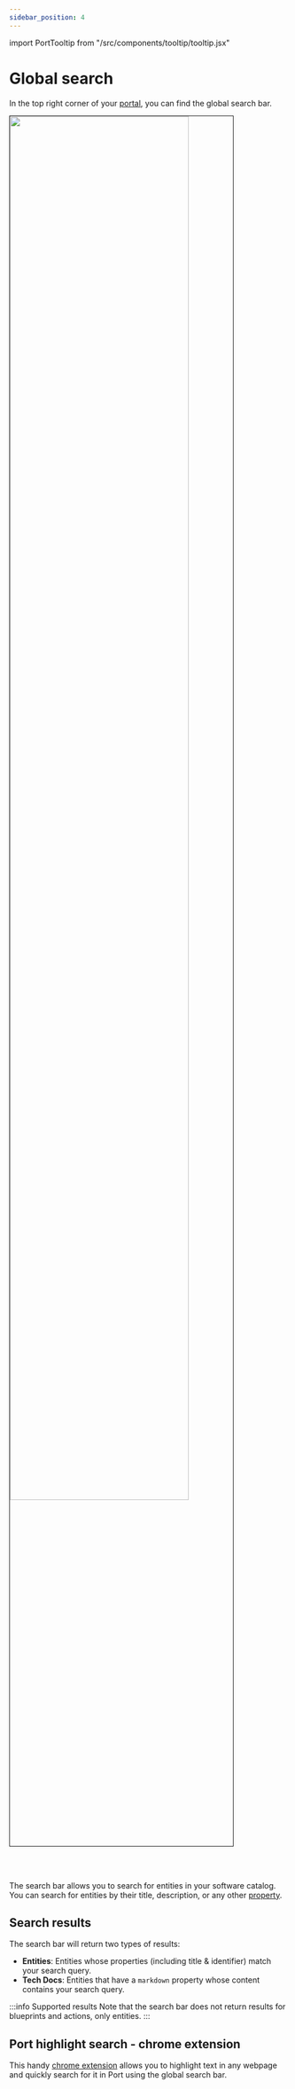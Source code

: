 ```yaml
---
sidebar_position: 4
---
```


import PortTooltip from "/src/components/tooltip/tooltip.jsx"

# Global search

In the top right corner of your [portal](https://app.getport.io/), you can find the global search bar.  

<img src='/img/software-catalog/search-in-port/globalSearchBar.png' width='80%' border='1px' />

<br/><br/>

The search bar allows you to search for <PortTooltip id="entity">entities</PortTooltip> in your software catalog.  
You can search for entities by their title, description, or any other [property](/build-your-software-catalog/customize-integrations/configure-data-model/setup-blueprint/properties/).


## Search results

The search bar will return two types of results:

- **Entities**: Entities whose properties (including title & identifier) match your search query. 
- **Tech Docs**: Entities that have a `markdown` property whose content contains your search query. 

:::info Supported results
Note that the search bar does not return results for blueprints and actions, only entities.
:::

## Port highlight search - chrome extension

This handy [chrome extension](https://chromewebstore.google.com/detail/highlight-search-in-port/ekbladoiehfohpcppcclfkcnnlchejnb?hl=en-US&utm_source=ext_sidebar) allows you to highlight text in any webpage and quickly search for it in Port using the global search bar.
